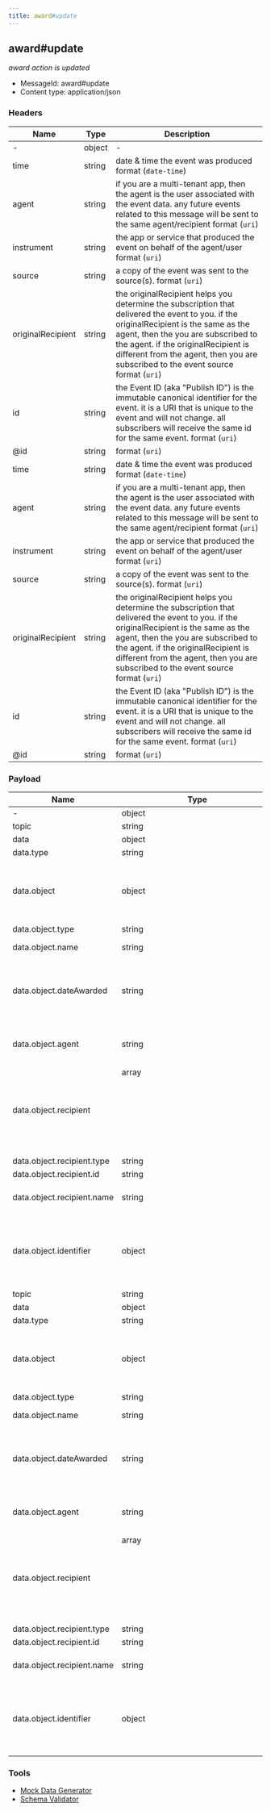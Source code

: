```yaml
---
title: award#update
---
```

## award#update

*award action is updated*

* MessageId: award#update
* Content type: application/json

### Headers

| Name | Type | Description |
|---|---|---|
| - | object | - |
| time | string | date & time the event was produced <span class='constraints'>format (`date-time`)</span> |
| agent | string | if you are a multi-tenant app, then the agent is the user associated with the event data. any future events related to this message will be sent to the same agent/recipient <span class='constraints'>format (`uri`)</span> |
| instrument | string | the app or service that produced the event on behalf of the agent/user <span class='constraints'>format (`uri`)</span> |
| source | string | a copy of the event was sent to the source(s). <span class='constraints'>format (`uri`)</span> |
| originalRecipient | string | the originalRecipient helps you determine the subscription that delivered the event to you. if the originalRecipient is the same as the agent, then the you are subscribed to the agent. if the originalRecipient is different from the agent, then you are subscribed to the event source <span class='constraints'>format (`uri`)</span> |
| id | string | the Event ID (aka "Publish ID") is the immutable canonical identifier for the event. it is a URI that is unique to the event and will not change. all subscribers will receive the same id for the same event. <span class='constraints'>format (`uri`)</span> |
| @id | string |  <span class='constraints'>format (`uri`)</span> |
| time | string | date & time the event was produced <span class='constraints'>format (`date-time`)</span> |
| agent | string | if you are a multi-tenant app, then the agent is the user associated with the event data. any future events related to this message will be sent to the same agent/recipient <span class='constraints'>format (`uri`)</span> |
| instrument | string | the app or service that produced the event on behalf of the agent/user <span class='constraints'>format (`uri`)</span> |
| source | string | a copy of the event was sent to the source(s). <span class='constraints'>format (`uri`)</span> |
| originalRecipient | string | the originalRecipient helps you determine the subscription that delivered the event to you. if the originalRecipient is the same as the agent, then the you are subscribed to the agent. if the originalRecipient is different from the agent, then you are subscribed to the event source <span class='constraints'>format (`uri`)</span> |
| id | string | the Event ID (aka "Publish ID") is the immutable canonical identifier for the event. it is a URI that is unique to the event and will not change. all subscribers will receive the same id for the same event. <span class='constraints'>format (`uri`)</span> |
| @id | string |  <span class='constraints'>format (`uri`)</span> |

### Payload

| Name | Type | Description |
|---|---|---|
| - | object | - |
| topic | string | - |
| data | object | - |
| data.type | string | - |
| data.object | object | An honor bestowed on one or mote _recipients_ by the message _agent_ |
| data.object.type | string | "AwardAction" |
| data.object.name | string | name of the award |
| data.object.dateAwarded | string | date the award was presented or announced. <span class='constraints'>format (`date-time`)</span> |
| data.object.agent | string | the agent that presented the award <span class='constraints'>format (`uri`)</span> |
| data.object.recipient | array<object> | recipients of the award |
| data.object.recipient.type | string | - |
| data.object.recipient.id | string |  <span class='constraints'>format (`uri`)</span> |
| data.object.recipient.name | string | the name of the award recipient |
| data.object.identifier | object | identifier assigned to a contact by the vendor who originally created the contact |
| topic | string | - |
| data | object | - |
| data.type | string | - |
| data.object | object | An honor bestowed on one or mote _recipients_ by the message _agent_ |
| data.object.type | string | "AwardAction" |
| data.object.name | string | name of the award |
| data.object.dateAwarded | string | date the award was presented or announced. <span class='constraints'>format (`date-time`)</span> |
| data.object.agent | string | the agent that presented the award <span class='constraints'>format (`uri`)</span> |
| data.object.recipient | array<object> | recipients of the award |
| data.object.recipient.type | string | - |
| data.object.recipient.id | string |  <span class='constraints'>format (`uri`)</span> |
| data.object.recipient.name | string | the name of the award recipient |
| data.object.identifier | object | identifier assigned to a contact by the vendor who originally created the contact |

### Tools

* [Mock Data Generator](/tools/mock-data-generator)
* [Schema Validator](/tools/validate)


